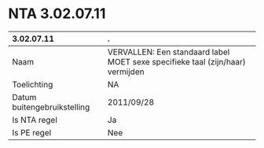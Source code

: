 # NTA 3.02.07.11

 3.02.07.11 | . 
 :--- | :--- 
 Naam | VERVALLEN: Een standaard label MOET sexe specifieke taal (zijn/haar) vermijden 
 Toelichting | NA 
 Datum buitengebruikstelling | 2011/09/28 
 Is NTA regel | Ja 
 Is PE regel | Nee 

